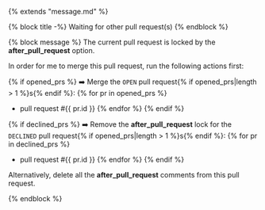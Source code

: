 {% extends "message.md" %}

{% block title -%}
Waiting for other pull request(s)
{% endblock %}

{% block message %}
The current pull request is locked by the **after_pull_request** option.

In order for me to merge this pull request, run the following actions first:

{% if opened_prs %}
:arrow_right: Merge the `OPEN` pull request{% if opened_prs|length > 1 %}s{% endif %}:
{% for pr in opened_prs %}
* pull request #{{ pr.id }}
{% endfor %}
{% endif %}

{% if declined_prs %}
:arrow_right: Remove the **after_pull_request** lock for the `DECLINED` pull request{% if opened_prs|length > 1 %}s{% endif %}:
{% for pr in declined_prs %}
* pull request #{{ pr.id }}
{% endfor %}
{% endif %}

Alternatively, delete all the **after_pull_request** comments from this pull request.

{% endblock %}
